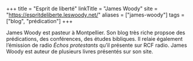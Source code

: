 +++
title = "Esprit de liberté"
linkTitle = "James Woody"
site = "https://espritdeliberte.leswoody.net/"
aliases = ["james-woody"]
tags = ["blog", "prédication"]
+++

James Woody est pasteur à Montpellier. Son blog très riche propsoe des prédications, des conférences, des études bibliques. Il relaie également l’émission de radio *Échos protestants* qu’il présente sur RCF radio. James Woody est auteur de plusieurs livres présentés sur son site.
